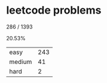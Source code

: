 # leetcode problems

286 / 1393

20.53%

|        |     |
| ------ | --- |
| easy   | 243  |
| medium | 41   |
| hard   | 2   |

